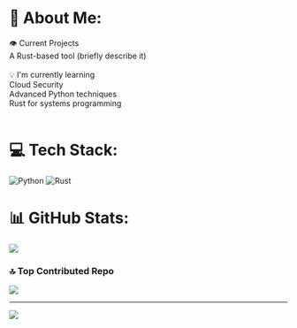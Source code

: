 # 👾 About Me:
👁️ Current Projects<br>A Rust-based tool (briefly describe it)<br><br>💡 I'm currently learning<br>Cloud Security<br>Advanced Python techniques<br>Rust for systems programming<br><br>


# 💻 Tech Stack:
![Python](https://img.shields.io/badge/python-3670A0?style=for-the-badge&logo=python&logoColor=ffdd54) ![Rust](https://img.shields.io/badge/rust-%23000000.svg?style=for-the-badge&logo=rust&logoColor=white)
# 📊 GitHub Stats:
![](https://github-readme-stats.vercel.app/api/top-langs/?username=SteelBolt&theme=dark&hide_border=false&include_all_commits=false&count_private=false&layout=compact)

### 🔝 Top Contributed Repo
![](https://github-contributor-stats.vercel.app/api?username=SteelBolt&limit=5&theme=dark&combine_all_yearly_contributions=true)

---
[![](https://visitcount.itsvg.in/api?id=SteelBolt&icon=0&color=3)](https://visitcount.itsvg.in)
